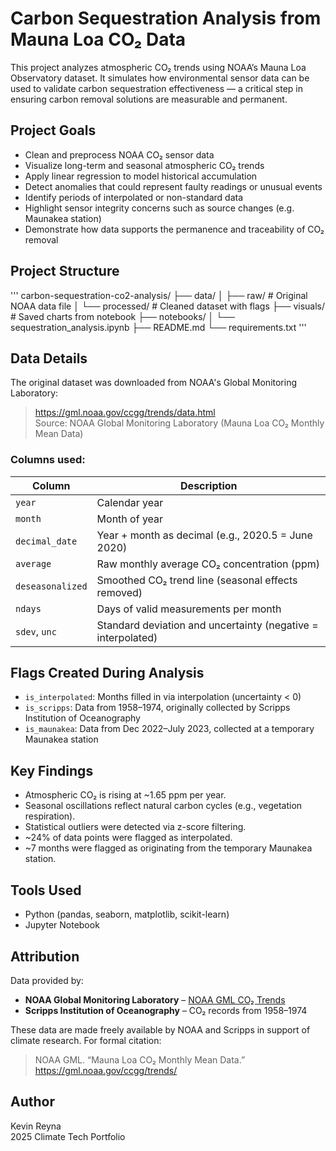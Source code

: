 # Carbon Sequestration Analysis from Mauna Loa CO₂ Data

This project analyzes atmospheric CO₂ trends using NOAA’s Mauna Loa Observatory dataset. It simulates how environmental sensor data can be used to validate carbon sequestration effectiveness — a critical step in ensuring carbon removal solutions are measurable and permanent.

## Project Goals

- Clean and preprocess NOAA CO₂ sensor data
- Visualize long-term and seasonal atmospheric CO₂ trends
- Apply linear regression to model historical accumulation
- Detect anomalies that could represent faulty readings or unusual events
- Identify periods of interpolated or non-standard data
- Highlight sensor integrity concerns such as source changes (e.g. Maunakea station)
- Demonstrate how data supports the permanence and traceability of CO₂ removal

## Project Structure
'''
carbon-sequestration-co2-analysis/
├── data/
│   ├── raw/                     # Original NOAA data file
│   └── processed/               # Cleaned dataset with flags
├── visuals/                     # Saved charts from notebook
├── notebooks/
│   └── sequestration_analysis.ipynb
├── README.md
└── requirements.txt
'''

## Data Details

The original dataset was downloaded from NOAA's Global Monitoring Laboratory:

> https://gml.noaa.gov/ccgg/trends/data.html  
> Source: NOAA Global Monitoring Laboratory (Mauna Loa CO₂ Monthly Mean Data)

### Columns used:
| Column           | Description |
|------------------|-------------|
| `year`           | Calendar year |
| `month`          | Month of year |
| `decimal_date`   | Year + month as decimal (e.g., 2020.5 = June 2020) |
| `average`        | Raw monthly average CO₂ concentration (ppm) |
| `deseasonalized` | Smoothed CO₂ trend line (seasonal effects removed) |
| `ndays`          | Days of valid measurements per month |
| `sdev`, `unc`    | Standard deviation and uncertainty (negative = interpolated) |

## Flags Created During Analysis

- `is_interpolated`: Months filled in via interpolation (uncertainty < 0)
- `is_scripps`: Data from 1958–1974, originally collected by Scripps Institution of Oceanography
- `is_maunakea`: Data from Dec 2022–July 2023, collected at a temporary Maunakea station

## Key Findings

- Atmospheric CO₂ is rising at ~1.65 ppm per year.
- Seasonal oscillations reflect natural carbon cycles (e.g., vegetation respiration).
- Statistical outliers were detected via z-score filtering.
- ~24% of data points were flagged as interpolated.
- ~7 months were flagged as originating from the temporary Maunakea station.

## Tools Used

- Python (pandas, seaborn, matplotlib, scikit-learn)
- Jupyter Notebook

## Attribution

Data provided by:
- **NOAA Global Monitoring Laboratory** – [NOAA GML CO₂ Trends](https://gml.noaa.gov/ccgg/trends/)
- **Scripps Institution of Oceanography** – CO₂ records from 1958–1974

These data are made freely available by NOAA and Scripps in support of climate research. For formal citation:  
> NOAA GML. “Mauna Loa CO₂ Monthly Mean Data.” https://gml.noaa.gov/ccgg/trends/

## Author

Kevin Reyna  
2025 Climate Tech Portfolio
